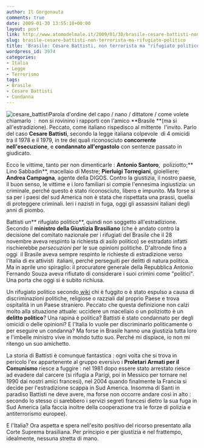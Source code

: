 ```yaml
---
author: Il Gorgonauta
comments: true
date: 2009-01-30 13:55:18+00:00
layout: post
link: http://www.atomodelmale.it/2009/01/30/brasile-cesare-battisti-non-terrorista-ma-rifugiato-politico/
slug: brasile-cesare-battisti-non-terrorista-ma-rifugiato-politico
title: 'Brasile: Cesare Battisti, non terrorista ma "rifugiato politico". '
wordpress_id: 3974
categories:
- Italia
- Legge
- Terrorismo
tags:
- Brasile
- Cesare Battisti
- Condanna
---
```


![cesare_battisti](http://www.atomodelmale.it/wp-content/uploads/2009/01/cesare_battisti-234x300.jpg)Parola d'ordine del capo / nano / dittatore / come volete chiamarlo  :  non si rovinino i rapporti con l'amico **Brasile **(ma si all'estradizione). Peccato, come italiano rispedisco al mittente  l'invito. Parlo del caso **Cesare Battisti**, secondo la legge italiana colpevole  di 4 omicidi tra il 1978 e il 1979, in tre dei quali riconosciuto **concorrente nell'esecuzione**, e **condannato all'ergastolo** con sentenze passato in giudicato.

Ecco le vittime, tanto per non dimenticarle : **Antonio Santoro**,  poliziotto;** Lino Sabbadin**, macellaio di Mestre; **Pierluigi Torregiani**, gioielliere; **Andrea Campagna**, agente della DIGOS. Contro la giustizia, il nostro paese, il buon senso, le vittime e i loro familiari si compie l'ennesima ingiustizia: un criminale, perché questo è stato riconosciuto, libero e impunito. Ma forse si sa per i paesi del sud America non è stata che rispettata una prassi, quella di proteggere criminali. Ieri i nazisti in fuga, oggi gli assassini italiani degli anni di piombo.

Battisti un** rifugiato politico**, quindi non soggetto all'estradizione. Secondo il **ministro della Giustizia Brasiliano** (che è andato contro la decisione del comitato nazionale per i rifugiati del Brasile che  il 28 novembre aveva respinto la richiesta di asilo politico) se estradato infatti rischierebbe _persecuzioni_ per le sue opinioni politiche. D'altronde fino a  oggi  il Brasile aveva sempre respinto le richieste di estradizione verso l'Italia di ex attivisti  italiani, perché perseguiti per delitti di natura politica. Ma in aprile uno spiraglio: il procuratore generale della Repubblica Antonio Fernando Souza aveva rifiutato di considerare i suoi crimini come "politici". Una porta che oggi si è subito richiusa.

<!-- more -->


Un rifugiato politico secondo[ wiki](http://it.wikipedia.org/wiki/Rifugiato) chi è fuggito o è stato espulso a causa di discriminazioni politiche, religiose o razziali dal proprio Paese e trova ospitalità in un Paese straniero. Peccato che questa definizione non calzi molto alla situazione attuale: uccidere un macellaio o un poliziotto è un **delitto politico**? Una rapina è politica? Battisti è stato condannato per degli omicidi o delle opinioni? E l'Italia lo vuole per discriminarlo politicamente o per eseguire un condanna? Ma forse in Brasile hanno una giustizia tutta loro e l'imbelle ministro vive in mondo tutto suo. Perché mi dispiace, io non mi ritengo un suo amichetto.

La storia di Battisti è comunque fantastica : ogni volta che si trova in pericolo l'ex appartenente al gruppo eversivo i **Proletari Armati per il Comunismo** riesce a fuggire : nel 1981 dopo essere stato arrestato riesce ad evadere dal carcere (si rifugia a Parigi, poi in Messico per tornare nel 1990 dai nostri amici francesi), nel 2004 quando finalmente la Francia si decide per l'estradizione scappa in Sud America. Insomma di Santi in paradiso Battisti ne deve avere, ma forse non occorre andare così in alto : secondo lo stesso ci sarebbero i servizi segreti francesi dietro la sua fuga in Sud America (alla faccia inoltre della cooperazione tra le forze di polizia e antiterrorismo europee).

E l'Italia? Ora aspetta e spera nell'esito positivo del ricorso presentato alla Corte Suprema brasiliana. Per principio e per giustizia e nel frattempo, idealmente, nessuna stretta di mano.
